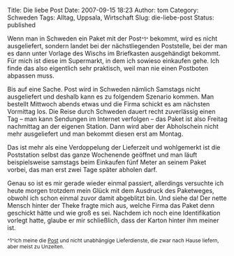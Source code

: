 Title: Die liebe Post
Date: 2007-09-15 18:23
Author: tom
Category: Schweden
Tags: Alltag, Uppsala, Wirtschaft
Slug: die-liebe-post
Status: published

Wenn man in Schweden ein Paket mit der Post<small>^1^</small> bekommt,
wird es nicht ausgeliefert, sondern landet bei der nächstliegenden
Poststelle, bei der man es dann unter Vorlage des Wischs im Briefkasten
ausgehändigt bekommt. Für mich ist diese im Supermarkt, in dem ich
sowieso einkaufen gehe. Ich finde das also eigentlich sehr praktisch,
weil man nie einen Postboten abpassen muss.

Bis auf eine Sache. Post wird in Schweden nämlich Samstags nicht
ausgeliefert und deshalb kann es zu folgendem Szenario kommen. Man
bestellt Mittwoch abends etwas und die Firma schickt es am nächsten
Vormittag los. Die Reise durch Schweden dauert recht zuverlässig einen
Tag – man kann Sendungen im Internet verfolgen – das Paket ist also
Freitag nachmittag an der eigenen Station. Dann wird aber der
Abholschein nicht mehr ausgeliefert und man bekommt diesen erst am
Montag.

Das ist mehr als eine Verdoppelung der Lieferzeit und wohlgemerkt ist
die Poststation selbst das ganze Wochenende geöffnet und man läuft
beispielsweise samstags beim Einkaufen fünf Meter an seinem Paket
vorbei, das man erst zwei Tage später abholen darf.

Genau so ist es mir gerade wieder einmal passiert, allerdings versuchte
ich heute morgen trotzdem mein Glück mit dem Ausdruck des Paketweges,
obwohl ich schon einmal zuvor damit abgeblitzt bin. Und siehe da! Der
nette Mensch hinter der Theke fragte mich aus, welche Firma das Paket
denn geschickt hätte und wie groß es sei. Nachdem ich noch eine
Identifikation vorlegt hatte, glaube er mir schließlich, dass der Karton
hinter ihm meiner ist.

<small>^1^Ich meine die [Post](http://www.posten.se) und nicht
unabhängige Lieferdienste, die zwar nach Hause liefern, aber meist zu
Unzeiten.</small>


